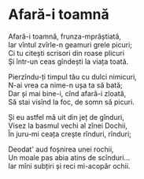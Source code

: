 # Afară-i toamnă

Afară-i toamnă, frunza-mprăștiată,\
Iar vîntul zvîrle-n geamuri grele picuri;\
Ci tu citești scrisori din roase plicuri\
Și într-un ceas gîndești la viața toată.

Pierzîndu-ți timpul tău cu dulci nimicuri,\
N-ai vrea ca nime-n ușa ta să bată;\
Dar și mai bine-i, cînd afară-i zloată,\
Să stai visînd la foc, de somn să picuri.

Și eu astfel mă uit din jeț de gînduri,\
Visez la basmul vechi al zînei Dochii,\
În juru-mi ceața crește rînduri, rînduri;

Deodat' aud foșnirea unei rochii,\
Un moale pas abia atins de scînduri...\
Iar mîni subțiri și reci mi-acopăr ochii.
